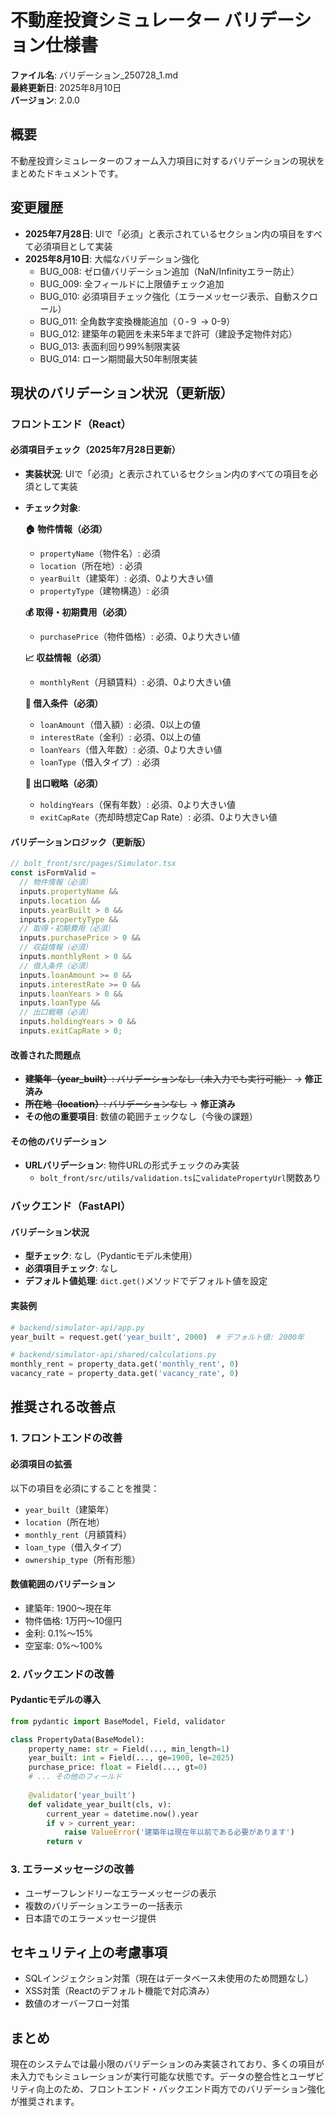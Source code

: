 # 不動産投資シミュレーター バリデーション仕様書

**ファイル名**: バリデーション_250728_1.md  
**最終更新日**: 2025年8月10日  
**バージョン**: 2.0.0

## 概要
不動産投資シミュレーターのフォーム入力項目に対するバリデーションの現状をまとめたドキュメントです。

## 変更履歴
- **2025年7月28日**: UIで「必須」と表示されているセクション内の項目をすべて必須項目として実装
- **2025年8月10日**: 大幅なバリデーション強化
  - BUG_008: ゼロ値バリデーション追加（NaN/Infinityエラー防止）
  - BUG_009: 全フィールドに上限値チェック追加
  - BUG_010: 必須項目チェック強化（エラーメッセージ表示、自動スクロール）
  - BUG_011: 全角数字変換機能追加（０-９ → 0-9）
  - BUG_012: 建築年の範囲を未来5年まで許可（建設予定物件対応）
  - BUG_013: 表面利回り99%制限実装
  - BUG_014: ローン期間最大50年制限実装

## 現状のバリデーション状況（更新版）

### フロントエンド（React）

#### 必須項目チェック（2025年7月28日更新）
- **実装状況**: UIで「必須」と表示されているセクション内のすべての項目を必須として実装
- **チェック対象**: 
  
  **🏠 物件情報（必須）**
  - `propertyName`（物件名）: 必須
  - `location`（所在地）: 必須
  - `yearBuilt`（建築年）: 必須、0より大きい値
  - `propertyType`（建物構造）: 必須
  
  **💰 取得・初期費用（必須）**
  - `purchasePrice`（物件価格）: 必須、0より大きい値
  
  **📈 収益情報（必須）**
  - `monthlyRent`（月額賃料）: 必須、0より大きい値
  
  **🏦 借入条件（必須）**
  - `loanAmount`（借入額）: 必須、0以上の値
  - `interestRate`（金利）: 必須、0以上の値
  - `loanYears`（借入年数）: 必須、0より大きい値
  - `loanType`（借入タイプ）: 必須
  
  **🎯 出口戦略（必須）**
  - `holdingYears`（保有年数）: 必須、0より大きい値
  - `exitCapRate`（売却時想定Cap Rate）: 必須、0より大きい値

#### バリデーションロジック（更新版）
```typescript
// bolt_front/src/pages/Simulator.tsx
const isFormValid = 
  // 物件情報（必須）
  inputs.propertyName && 
  inputs.location &&
  inputs.yearBuilt > 0 &&
  inputs.propertyType &&
  // 取得・初期費用（必須）
  inputs.purchasePrice > 0 &&
  // 収益情報（必須）
  inputs.monthlyRent > 0 &&
  // 借入条件（必須）
  inputs.loanAmount >= 0 &&
  inputs.interestRate >= 0 &&
  inputs.loanYears > 0 &&
  inputs.loanType &&
  // 出口戦略（必須）
  inputs.holdingYears > 0 &&
  inputs.exitCapRate > 0;
```

#### 改善された問題点
- ~~**建築年（year_built）**: バリデーションなし（未入力でも実行可能）~~ → **修正済み**
- ~~**所在地（location）**: バリデーションなし~~ → **修正済み**
- **その他の重要項目**: 数値の範囲チェックなし（今後の課題）

#### その他のバリデーション
- **URLバリデーション**: 物件URLの形式チェックのみ実装
  - `bolt_front/src/utils/validation.ts`に`validatePropertyUrl`関数あり

### バックエンド（FastAPI）

#### バリデーション状況
- **型チェック**: なし（Pydanticモデル未使用）
- **必須項目チェック**: なし
- **デフォルト値処理**: `dict.get()`メソッドでデフォルト値を設定

#### 実装例
```python
# backend/simulator-api/app.py
year_built = request.get('year_built', 2000)  # デフォルト値: 2000年
```

```python
# backend/simulator-api/shared/calculations.py
monthly_rent = property_data.get('monthly_rent', 0)
vacancy_rate = property_data.get('vacancy_rate', 0)
```

## 推奨される改善点

### 1. フロントエンドの改善

#### 必須項目の拡張
以下の項目を必須にすることを推奨：
- `year_built`（建築年）
- `location`（所在地）
- `monthly_rent`（月額賃料）
- `loan_type`（借入タイプ）
- `ownership_type`（所有形態）

#### 数値範囲のバリデーション
- 建築年: 1900〜現在年
- 物件価格: 1万円〜10億円
- 金利: 0.1%〜15%
- 空室率: 0%〜100%

### 2. バックエンドの改善

#### Pydanticモデルの導入
```python
from pydantic import BaseModel, Field, validator

class PropertyData(BaseModel):
    property_name: str = Field(..., min_length=1)
    year_built: int = Field(..., ge=1900, le=2025)
    purchase_price: float = Field(..., gt=0)
    # ... その他のフィールド
    
    @validator('year_built')
    def validate_year_built(cls, v):
        current_year = datetime.now().year
        if v > current_year:
            raise ValueError('建築年は現在年以前である必要があります')
        return v
```

### 3. エラーメッセージの改善
- ユーザーフレンドリーなエラーメッセージの表示
- 複数のバリデーションエラーの一括表示
- 日本語でのエラーメッセージ提供

## セキュリティ上の考慮事項
- SQLインジェクション対策（現在はデータベース未使用のため問題なし）
- XSS対策（Reactのデフォルト機能で対応済み）
- 数値のオーバーフロー対策

## まとめ
現在のシステムでは最小限のバリデーションのみ実装されており、多くの項目が未入力でもシミュレーションが実行可能な状態です。データの整合性とユーザビリティ向上のため、フロントエンド・バックエンド両方でのバリデーション強化が推奨されます。